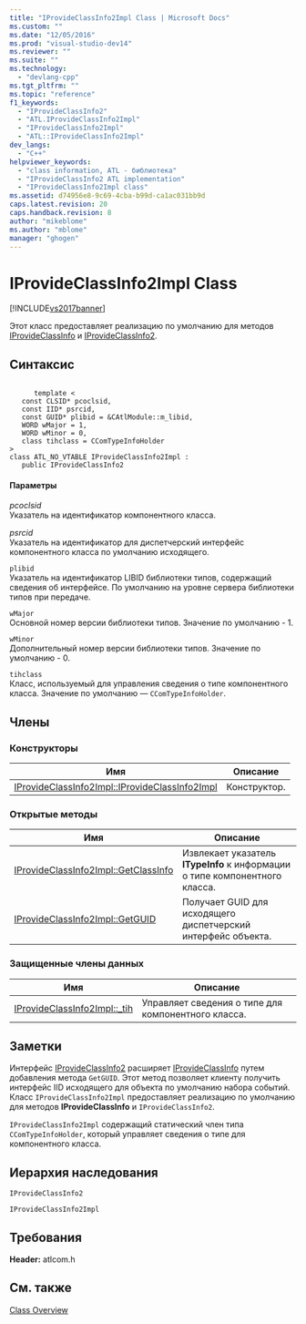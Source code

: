 ```yaml
---
title: "IProvideClassInfo2Impl Class | Microsoft Docs"
ms.custom: ""
ms.date: "12/05/2016"
ms.prod: "visual-studio-dev14"
ms.reviewer: ""
ms.suite: ""
ms.technology: 
  - "devlang-cpp"
ms.tgt_pltfrm: ""
ms.topic: "reference"
f1_keywords: 
  - "IProvideClassInfo2"
  - "ATL.IProvideClassInfo2Impl"
  - "IProvideClassInfo2Impl"
  - "ATL::IProvideClassInfo2Impl"
dev_langs: 
  - "C++"
helpviewer_keywords: 
  - "class information, ATL - библиотека"
  - "IProvideClassInfo2 ATL implementation"
  - "IProvideClassInfo2Impl class"
ms.assetid: d74956e8-9c69-4cba-b99d-ca1ac031bb9d
caps.latest.revision: 20
caps.handback.revision: 8
author: "mikeblome"
ms.author: "mblome"
manager: "ghogen"
---
```

# IProvideClassInfo2Impl Class
[!INCLUDE[vs2017banner](../../assembler/inline/includes/vs2017banner.md)]

Этот класс предоставляет реализацию по умолчанию для методов [IProvideClassInfo](http://msdn.microsoft.com/library/windows/desktop/ms687303) и [IProvideClassInfo2](http://msdn.microsoft.com/library/windows/desktop/ms693764).  
  
## Синтаксис  
  
```  
  
      template <  
   const CLSID* pcoclsid,  
   const IID* psrcid,  
   const GUID* plibid = &CAtlModule::m_libid,  
   WORD wMajor = 1,  
   WORD wMinor = 0,  
   class tihclass = CComTypeInfoHolder   
>  
class ATL_NO_VTABLE IProvideClassInfo2Impl :  
   public IProvideClassInfo2  
```  
  
#### Параметры  
 *pcoclsid*  
 Указатель на идентификатор компонентного класса.  
  
 *psrcid*  
 Указатель на идентификатор для диспетчерский интерфейс компонентного класса по умолчанию исходящего.  
  
 `plibid`  
 Указатель на идентификатор LIBID библиотеки типов, содержащий сведения об интерфейсе.  По умолчанию на уровне сервера библиотеки типов при передаче.  
  
 `wMajor`  
 Основной номер версии библиотеки типов.  Значение по умолчанию \- 1.  
  
 `wMinor`  
 Дополнительный номер версии библиотеки типов.  Значение по умолчанию \- 0.  
  
 `tihclass`  
 Класс, используемый для управления сведения о типе компонентного класса.  Значение по умолчанию — `CComTypeInfoHolder`.  
  
## Члены  
  
### Конструкторы  
  
|Имя|Описание|  
|---------|--------------|  
|[IProvideClassInfo2Impl::IProvideClassInfo2Impl](../Topic/IProvideClassInfo2Impl::IProvideClassInfo2Impl.md)|Конструктор.|  
  
### Открытые методы  
  
|Имя|Описание|  
|---------|--------------|  
|[IProvideClassInfo2Impl::GetClassInfo](../Topic/IProvideClassInfo2Impl::GetClassInfo.md)|Извлекает указатель **ITypeInfo** к информации о типе компонентного класса.|  
|[IProvideClassInfo2Impl::GetGUID](../Topic/IProvideClassInfo2Impl::GetGUID.md)|Получает GUID для исходящего диспетчерский интерфейс объекта.|  
  
### Защищенные члены данных  
  
|Имя|Описание|  
|---------|--------------|  
|[IProvideClassInfo2Impl::\_tih](../Topic/IProvideClassInfo2Impl::_tih.md)|Управляет сведения о типе для компонентного класса.|  
  
## Заметки  
 Интерфейс [IProvideClassInfo2](http://msdn.microsoft.com/library/windows/desktop/ms693764) расширяет [IProvideClassInfo](http://msdn.microsoft.com/library/windows/desktop/ms687303) путем добавления метода `GetGUID`.  Этот метод позволяет клиенту получить интерфейс IID исходящего для объекта по умолчанию набора событий.  Класс `IProvideClassInfo2Impl` предоставляет реализацию по умолчанию для методов **IProvideClassInfo** и `IProvideClassInfo2`.  
  
 `IProvideClassInfo2Impl` содержащий статический член типа `CComTypeInfoHolder`, который управляет сведения о типе для компонентного класса.  
  
## Иерархия наследования  
 `IProvideClassInfo2`  
  
 `IProvideClassInfo2Impl`  
  
## Требования  
 **Header:**  atlcom.h  
  
## См. также  
 [Class Overview](../../atl/atl-class-overview.md)